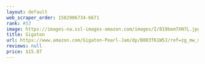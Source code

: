 ```yaml
---
layout: default 
﻿web_scraper_order: 1582906734-6671
rank: #53
image: https://images-na.ssl-images-amazon.com/images/I/819bem7XN7L.jpg
title: Gigaton
url: https://www.amazon.com/Gigaton-Pearl-Jam/dp/B083T61W5J/ref=zg_mw_music_53?_encoding=UTF8&psc=1&refRID=X8V12YXMQG7N6EH1X8Q3
reviews: null
price: $15.87 
---
```

